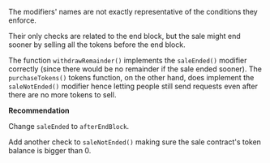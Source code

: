 The modifiers' names are not exactly representative of the conditions they enforce.

Their only checks are related to the end block, but the sale might end sooner by selling all the tokens before the end block.

The function `withdrawRemainder()` implements the `saleEnded()` modifier correctly (since there would be no remainder if the sale ended sooner).
The `purchaseTokens()` tokens function, on the other hand, does implement the `saleNotEnded()` modifier hence letting people still send requests even after there are no more tokens to sell.

**Recommendation**

Change `saleEnded` to `afterEndBlock`.

Add another check to `saleNotEnded()` making sure the sale contract's token balance is bigger than 0.
